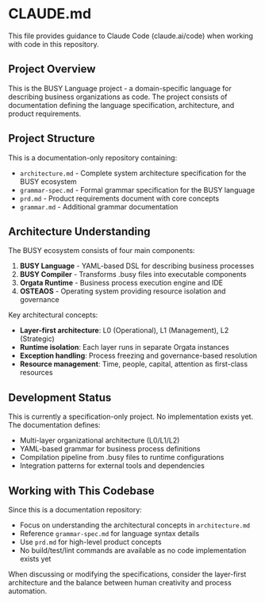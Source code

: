 # CLAUDE.md

This file provides guidance to Claude Code (claude.ai/code) when working with code in this repository.

## Project Overview

This is the BUSY Language project - a domain-specific language for describing business organizations as code. The project consists of documentation defining the language specification, architecture, and product requirements.

## Project Structure

This is a documentation-only repository containing:

- `architecture.md` - Complete system architecture specification for the BUSY ecosystem
- `grammar-spec.md` - Formal grammar specification for the BUSY language
- `prd.md` - Product requirements document with core concepts
- `grammar.md` - Additional grammar documentation

## Architecture Understanding

The BUSY ecosystem consists of four main components:

1. **BUSY Language** - YAML-based DSL for describing business processes
2. **BUSY Compiler** - Transforms .busy files into executable components  
3. **Orgata Runtime** - Business process execution engine and IDE
4. **OSTEAOS** - Operating system providing resource isolation and governance

Key architectural concepts:
- **Layer-first architecture**: L0 (Operational), L1 (Management), L2 (Strategic)
- **Runtime isolation**: Each layer runs in separate Orgata instances
- **Exception handling**: Process freezing and governance-based resolution
- **Resource management**: Time, people, capital, attention as first-class resources

## Development Status

This is currently a specification-only project. No implementation exists yet. The documentation defines:

- Multi-layer organizational architecture (L0/L1/L2)
- YAML-based grammar for business process definitions
- Compilation pipeline from .busy files to runtime configurations
- Integration patterns for external tools and dependencies

## Working with This Codebase

Since this is a documentation repository:
- Focus on understanding the architectural concepts in `architecture.md`
- Reference `grammar-spec.md` for language syntax details
- Use `prd.md` for high-level product concepts
- No build/test/lint commands are available as no code implementation exists yet

When discussing or modifying the specifications, consider the layer-first architecture and the balance between human creativity and process automation.